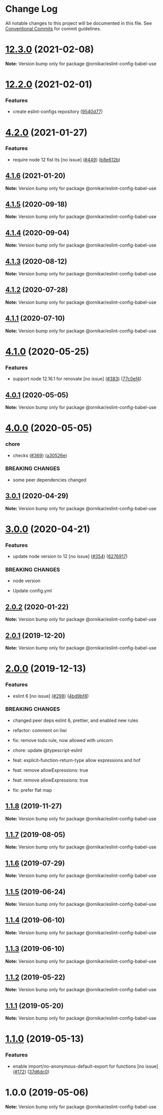 # Change Log

All notable changes to this project will be documented in this file.
See [Conventional Commits](https://conventionalcommits.org) for commit guidelines.

# [12.3.0](https://github.com/ornikar/eslint-configs/compare/v12.2.0...v12.3.0) (2021-02-08)

**Note:** Version bump only for package @ornikar/eslint-config-babel-use





# [12.2.0](https://github.com/ornikar/eslint-configs/compare/v12.1.0...v12.2.0) (2021-02-01)


### Features

* create eslint-configs repository ([9540d77](https://github.com/ornikar/eslint-configs/commit/9540d77281923524bdb96fbf8b86334d93b5f669))





# [4.2.0](https://github.com/ornikar/shared-configs/compare/@ornikar/eslint-config-babel-use@4.1.6...@ornikar/eslint-config-babel-use@4.2.0) (2021-01-27)


### Features

* require node 12 fist lts [no issue] ([#449](https://github.com/ornikar/shared-configs/issues/449)) ([b8e612b](https://github.com/ornikar/shared-configs/commit/b8e612bc7e0573fd52023f8eea78e95e321567e5))





## [4.1.6](https://github.com/ornikar/shared-configs/compare/@ornikar/eslint-config-babel-use@4.1.5...@ornikar/eslint-config-babel-use@4.1.6) (2021-01-20)

**Note:** Version bump only for package @ornikar/eslint-config-babel-use





## [4.1.5](https://github.com/ornikar/shared-configs/compare/@ornikar/eslint-config-babel-use@4.1.4...@ornikar/eslint-config-babel-use@4.1.5) (2020-09-18)

**Note:** Version bump only for package @ornikar/eslint-config-babel-use





## [4.1.4](https://github.com/ornikar/shared-configs/compare/@ornikar/eslint-config-babel-use@4.1.3...@ornikar/eslint-config-babel-use@4.1.4) (2020-09-04)

**Note:** Version bump only for package @ornikar/eslint-config-babel-use





## [4.1.3](https://github.com/ornikar/shared-configs/compare/@ornikar/eslint-config-babel-use@4.1.2...@ornikar/eslint-config-babel-use@4.1.3) (2020-08-12)

**Note:** Version bump only for package @ornikar/eslint-config-babel-use





## [4.1.2](https://github.com/ornikar/shared-configs/compare/@ornikar/eslint-config-babel-use@4.1.1...@ornikar/eslint-config-babel-use@4.1.2) (2020-07-28)

**Note:** Version bump only for package @ornikar/eslint-config-babel-use





## [4.1.1](https://github.com/ornikar/shared-configs/compare/@ornikar/eslint-config-babel-use@4.1.0...@ornikar/eslint-config-babel-use@4.1.1) (2020-07-10)

**Note:** Version bump only for package @ornikar/eslint-config-babel-use





# [4.1.0](https://github.com/ornikar/shared-configs/compare/@ornikar/eslint-config-babel-use@4.0.1...@ornikar/eslint-config-babel-use@4.1.0) (2020-05-25)


### Features

* support node 12.16.1 for renovate [no issue] ([#383](https://github.com/ornikar/shared-configs/issues/383)) ([77c0ef4](https://github.com/ornikar/shared-configs/commit/77c0ef4))





## [4.0.1](https://github.com/ornikar/shared-configs/compare/@ornikar/eslint-config-babel-use@4.0.0...@ornikar/eslint-config-babel-use@4.0.1) (2020-05-05)

**Note:** Version bump only for package @ornikar/eslint-config-babel-use





# [4.0.0](https://github.com/ornikar/shared-configs/compare/@ornikar/eslint-config-babel-use@3.0.1...@ornikar/eslint-config-babel-use@4.0.0) (2020-05-05)


### chore

* checks ([#369](https://github.com/ornikar/shared-configs/issues/369)) ([a30526e](https://github.com/ornikar/shared-configs/commit/a30526e))


### BREAKING CHANGES

* some peer dependencies changed





## [3.0.1](https://github.com/ornikar/shared-configs/compare/@ornikar/eslint-config-babel-use@3.0.0...@ornikar/eslint-config-babel-use@3.0.1) (2020-04-29)

**Note:** Version bump only for package @ornikar/eslint-config-babel-use





# [3.0.0](https://github.com/ornikar/shared-configs/compare/@ornikar/eslint-config-babel-use@2.0.2...@ornikar/eslint-config-babel-use@3.0.0) (2020-04-21)


### Features

* update node version to 12 [no issue] ([#354](https://github.com/ornikar/shared-configs/issues/354)) ([6276917](https://github.com/ornikar/shared-configs/commit/6276917))


### BREAKING CHANGES

* node version

* Update config.yml





## [2.0.2](https://github.com/ornikar/shared-configs/compare/@ornikar/eslint-config-babel-use@2.0.1...@ornikar/eslint-config-babel-use@2.0.2) (2020-01-22)

**Note:** Version bump only for package @ornikar/eslint-config-babel-use





## [2.0.1](https://github.com/ornikar/shared-configs/compare/@ornikar/eslint-config-babel-use@2.0.0...@ornikar/eslint-config-babel-use@2.0.1) (2019-12-20)

**Note:** Version bump only for package @ornikar/eslint-config-babel-use





# [2.0.0](https://github.com/ornikar/shared-configs/compare/@ornikar/eslint-config-babel-use@1.1.8...@ornikar/eslint-config-babel-use@2.0.0) (2019-12-13)


### Features

* eslint 6 [no issue] ([#298](https://github.com/ornikar/shared-configs/issues/298)) ([4bd9bf8](https://github.com/ornikar/shared-configs/commit/4bd9bf8))


### BREAKING CHANGES

* changed peer deps eslint 6, prettier, and enabled new rules

* refactor: comment on liwi

* fix: remove todo rule, now allowed with unicorn

* chore: update @typescript-eslint

* feat: explicit-function-return-type allow expressions and hof

* feat: remove allowExpressions: true

* feat: remove allowExpressions: true

* fix: prefer flat map





## [1.1.8](https://github.com/ornikar/shared-configs/compare/@ornikar/eslint-config-babel-use@1.1.7...@ornikar/eslint-config-babel-use@1.1.8) (2019-11-27)

**Note:** Version bump only for package @ornikar/eslint-config-babel-use





## [1.1.7](https://github.com/ornikar/shared-configs/compare/@ornikar/eslint-config-babel-use@1.1.6...@ornikar/eslint-config-babel-use@1.1.7) (2019-08-05)

**Note:** Version bump only for package @ornikar/eslint-config-babel-use





## [1.1.6](https://github.com/ornikar/shared-configs/compare/@ornikar/eslint-config-babel-use@1.1.5...@ornikar/eslint-config-babel-use@1.1.6) (2019-07-29)

**Note:** Version bump only for package @ornikar/eslint-config-babel-use





## [1.1.5](https://github.com/ornikar/shared-configs/compare/@ornikar/eslint-config-babel-use@1.1.4...@ornikar/eslint-config-babel-use@1.1.5) (2019-06-24)

**Note:** Version bump only for package @ornikar/eslint-config-babel-use





## [1.1.4](https://github.com/ornikar/shared-configs/compare/@ornikar/eslint-config-babel-use@1.1.3...@ornikar/eslint-config-babel-use@1.1.4) (2019-06-10)

**Note:** Version bump only for package @ornikar/eslint-config-babel-use





## [1.1.3](https://github.com/ornikar/shared-configs/compare/@ornikar/eslint-config-babel-use@1.1.2...@ornikar/eslint-config-babel-use@1.1.3) (2019-06-10)

**Note:** Version bump only for package @ornikar/eslint-config-babel-use





## [1.1.2](https://github.com/ornikar/shared-configs/compare/@ornikar/eslint-config-babel-use@1.1.1...@ornikar/eslint-config-babel-use@1.1.2) (2019-05-22)

**Note:** Version bump only for package @ornikar/eslint-config-babel-use





## [1.1.1](https://github.com/ornikar/shared-configs/compare/@ornikar/eslint-config-babel-use@1.1.0...@ornikar/eslint-config-babel-use@1.1.1) (2019-05-20)

**Note:** Version bump only for package @ornikar/eslint-config-babel-use





# [1.1.0](https://github.com/ornikar/shared-configs/compare/@ornikar/eslint-config-babel-use@1.0.0...@ornikar/eslint-config-babel-use@1.1.0) (2019-05-13)


### Features

* enable import/no-anonymous-default-export for functions [no issue] ([#172](https://github.com/ornikar/shared-configs/issues/172)) ([37d6dc0](https://github.com/ornikar/shared-configs/commit/37d6dc0))





# 1.0.0 (2019-05-06)

**Note:** Version bump only for package @ornikar/eslint-config-babel-use
